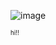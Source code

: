 ![image](https://i.pinimg.com/736x/88/c6/35/88c6356c2dfd3abfff93457ec0118f9a.jpg)

<sup><sub>hi!!</sub></sup>
